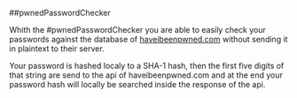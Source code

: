 #\#pwnedPasswordChecker

Whith the #pwnedPasswordChecker you are able to easily check your passwords against the database of [haveibeenpwned.com](https://haveibeenpwned.com) without sending it in plaintext to their server.

Your password is hashed localy to a SHA-1 hash, then the first five digits of that string are send to the api of haveibeenpwned.com and at the end your password hash will locally be searched inside the response of the api.

